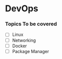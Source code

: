 # DevOps

### Topics To be covered

- [ ] Linux
- [ ] Networking
- [ ] Docker
- [ ] Package Manager
